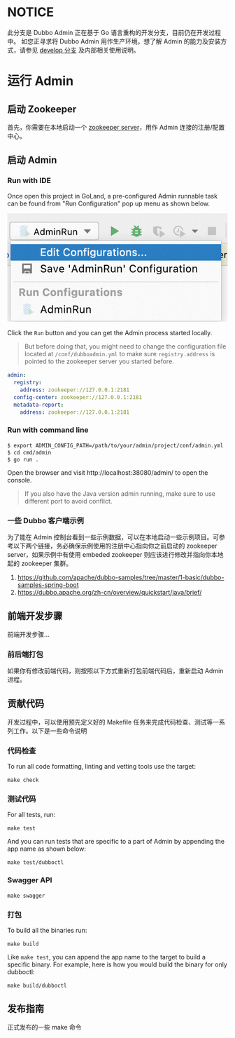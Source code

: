 # NOTICE
此分支是 Dubbo Admin 正在基于 Go 语言重构的开发分支，目前仍在开发过程中。
如您正寻求将 Dubbo Admin 用作生产环境，想了解 Admin 的能力及安装方式，请参见 [develop 分支](https://github.com/apache/dubbo-admin/tree/develop#dubbo-admin) 及内部相关使用说明。

# 运行 Admin
## 启动 Zookeeper
首先，你需要在本地启动一个 [zookeeper server](https://zookeeper.apache.org/doc/current/zookeeperStarted.html)，用作 Admin 连接的注册/配置中心。

## 启动 Admin

### Run with IDE
Once open this project in GoLand, a pre-configured Admin runnable task can be found from "Run Configuration" pop up menu as shown below.

![image.png](docs/images/ide_configuration.png)

Click the `Run` button and you can get the Admin process started locally.

> But before doing that, you might need to change the configuration file located at `/conf/dubboadmin.yml` to make sure `registry.address` is pointed to the zookeeper server you started before.
```yaml
admin:
  registry:
    address: zookeeper://127.0.0.1:2181
  config-center: zookeeper://127.0.0.1:2181
  metadata-report:
    address: zookeeper://127.0.0.1:2181
```

### Run with command line
```shell
$ export ADMIN_CONFIG_PATH=/path/to/your/admin/project/conf/admin.yml
$ cd cmd/admin
$ go run . 
```

Open the browser and visit http://localhost:38080/admin/ to open the console.

> If you also have the Java version admin running, make sure to use different port to avoid conflict.

### 一些 Dubbo 客户端示例
为了能在 Admin 控制台看到一些示例数据，可以在本地启动一些示例项目。可参考以下两个链接，务必确保示例使用的注册中心指向你之前启动的 zookeeper server，如果示例中有使用 embeded zookeeper 则应该进行修改并指向你本地起的 zookeeper 集群。

1. https://github.com/apache/dubbo-samples/tree/master/1-basic/dubbo-samples-spring-boot
2. https://dubbo.apache.org/zh-cn/overview/quickstart/java/brief/

## 前端开发步骤

前端开发步骤...

### 前后端打包
如果你有修改前端代码，则按照以下方式重新打包前端代码后，重新启动 Admin 进程。

## 贡献代码
开发过程中，可以使用预先定义好的 Makefile 任务来完成代码检查、测试等一系列工作。以下是一些命令说明

### 代码检查
To run all code formatting, linting and vetting tools use the target:

```shell
make check
```

### 测试代码
For all tests, run:

```shell
make test
```

And you can run tests that are specific to a part of Admin by appending the app name as shown below:

```shell
make test/dubboctl
```

### Swagger API
```shell
make swagger
```

### 打包
To build all the binaries run:

```shell
make build
```

Like `make test`, you can append the app name to the target to build a specific binary. For example, here is how you would build the binary for only dubboctl:

```shell
make build/dubboctl
```

## 发布指南
正式发布的一些 make 命令
